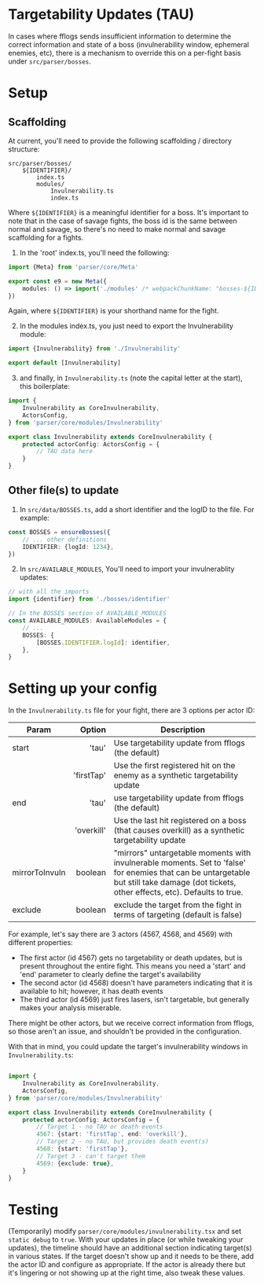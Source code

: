 # Targetability Updates (TAU)

In cases where fflogs sends insufficient information to determine the correct information and state of a boss (invulnerability window, ephemeral enemies, etc), there is a mechanism to override this on a per-fight basis under `src/parser/bosses`.

# Setup

## Scaffolding

At current, you'll need to provide the following scaffolding / directory structure:

```
src/parser/bosses/
	${IDENTIFIER}/
		index.ts
		modules/
			Invulnerability.ts
			index.ts
```

Where `${IDENTIFIER}` is a meaningful identifier for a boss. It's important to note that in the case of savage fights, the boss id is the same between normal and savage, so there's no need to make normal and savage scaffolding for a fights.

1. In the 'root' index.ts, you'll need the following:

```ts
import {Meta} from 'parser/core/Meta'

export const e9 = new Meta({
	modules: () => import('./modules' /* webpackChunkName: "bosses-${IDENTIFIER}" */),
})
```

Again, where `${IDENTIFIER}` is your shorthand name for the fight.

2. In the modules index.ts, you just need to export the Invulnerability module:

```ts
import {Invulnerability} from './Invulnerability'

export default [Invulnerability]
```

3. and finally, in `Invulnerability.ts` (note the capital letter at the start), this boilerplate:

```ts
import {
	Invulnerability as CoreInvulnerability,
	ActorsConfig,
} from 'parser/core/modules/Invulnerability'

export class Invulnerability extends CoreInvulnerability {
	protected actorConfig: ActorsConfig = {
		// TAU data here
	}
}
```

## Other file(s) to update

1. In `src/data/BOSSES.ts`, add a short identifier and the logID to the file. For example:

```ts
const BOSSES = ensureBosses({
	// ... other definitions
	IDENTIFIER: {logId: 1234},
})
```

2. In `src/AVAILABLE_MODULES`, You'll need to import your invulnerablity updates:

```ts
// with all the imports
import {identifier} from './bosses/identifier'

// In the BOSSES section of AVAILABLE_MODULES
const AVAILABLE_MODULES: AvailableModules = {
	// ...
	BOSSES: {
		[BOSSES.IDENTIFIER.logId]: identifier,
	},
}
```

# Setting up your config

In the `Invulnerability.ts` file for your fight, there are 3 options per actor ID:


| Param | Option | Description |
| ----- | ---------: | ----------- |
| start | 'tau'      | Use targetability update from fflogs (the default) |
|       | 'firstTap' | Use the first registered hit on the enemy as a synthetic targetability update |
| end   | 'tau'   | use targetability update from fflogs (the default) |
|       | 'overkill' | Use the last hit registered on a boss (that causes overkill) as a synthetic targetability update |
| mirrorToInvuln | boolean | "mirrors" untargetable moments with invulnerable moments. Set to 'false' for enemies that can be untargetable but still take damage (dot tickets, other effects, etc). Defaults to true. |
| exclude | boolean | exclude the target from the fight in terms of targeting (default is false) |

For example, let's say there are 3 actors (4567, 4568, and 4569) with different properties:

* The first actor (id 4567) gets no targetability or death updates, but is present throughout the entire fight. This means you need a 'start' and 'end' parameter to clearly define the target's availability
* The second actor (id 4568) doesn't have parameters indicating that it is available to hit; however, it has death events
* The third actor (id 4569) just fires lasers, isn't targetable, but generally makes your analysis miserable.

There might be other actors, but we receive correct information from fflogs, so those aren't an issue, and shouldn't be provided in the configuration.

With that in mind, you could update the target's invulnerability windows in `Invulnerability.ts`:

```ts

import {
	Invulnerability as CoreInvulnerability,
	ActorsConfig,
} from 'parser/core/modules/Invulnerability'

export class Invulnerability extends CoreInvulnerability {
	protected actorConfig: ActorsConfig = {
		// Target 1 - no TAU or death events
		4567: {start: 'firstTap', end: 'overkill'},
		// Target 2 - no TAU, but provides death event(s)
		4568: {start: 'firstTap'},
		// Target 3 - can't target them
		4569: {exclude: true},
	}
}
```

# Testing

(Temporarily) modify `parser/core/modules/invulnerability.tsx` and set `static debug` to `true`. With your updates in place (or while tweaking your updates), the timeline should have an additional section indicating target(s) in various states. If the target doesn't show up and it needs to be there, add the actor ID and configure as appropriate. If the actor is already there but it's lingering or not showing up at the right time, also tweak these values.
